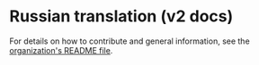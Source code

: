 # Russian translation (v2 docs)

For details on how to contribute and general information, see the [organization's README file](https://github.com/autohotkey-docs-translation).
